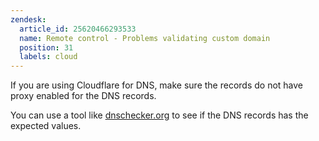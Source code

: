 ```yaml
---
zendesk:
  article_id: 25620466293533
  name: Remote control - Problems validating custom domain
  position: 31
  labels: cloud
---
```


If you are using Cloudflare for DNS, make sure the records do not have proxy enabled for the DNS records.

You can use a tool like [dnschecker.org](https://dnschecker.org/) to see if the DNS records has the expected values.
